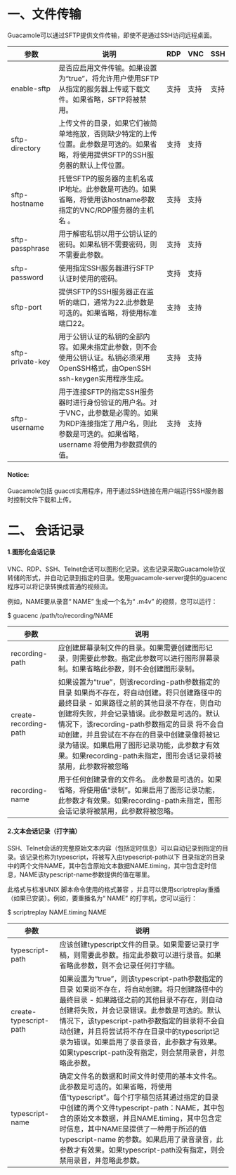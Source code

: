 # 一、文件传输

Guacamole可以通过SFTP提供文件传输，即使不是通过SSH访问远程桌面。

| 参数 | 说明 | RDP | VNC | SSH |
| -------- | -------- | -------- | -------- | -------- |
| enable-sftp | 是否应启用文件传输。如果设置为“true”，将允许用户使用SFTP从指定的服务器上传或下载文件。如果省略，SFTP将被禁用。 | 支持 | 支持 | 支持 |
| sftp-directory | 上传文件的目录，如果它们被简单地拖放，否则缺少特定的上传位置。此参数是可选的。如果省略，将使用提供SFTP的SSH服务器的默认上传位置。 | 支持 | 支持 |  |
| sftp-hostname | 托管SFTP的服务器的主机名或IP地址。此参数是可选的。如果省略，将使用该hostname参数指定的VNC/RDP服务器的主机名 。 | 支持 | 支持 |  |
| sftp-passphrase | 用于解密私钥以用于公钥认证的密码。如果私钥不需要密码，则不需要此参数。 | 支持 | 支持 |  |
| sftp-password | 使用指定SSH服务器进行SFTP认证时使用的密码。 | 支持 | 支持 |  |
| sftp-port | 提供SFTP的SSH服务器正在监听的端口，通常为22.此参数是可选的。如果省略，将使用标准端口22。 | 支持 | 支持 |  |
| sftp-private-key | 用于公钥认证的私钥的全部内容。如果未指定此参数，则不会使用公钥认证。私钥必须采用OpenSSH格式，由OpenSSH ssh-keygen实用程序生成。 | 支持 | 支持 |  |
| sftp-username | 用于连接SFTP的指定SSH服务器时进行身份验证的用户名。对于VNC，此参数是必需的。如果为RDP连接指定了用户名，则此参数是可选的。如果省略，username 将使用为参数提供的值。 | 支持 | 支持 |  |

#### Notice:

Guacamole包括 guacctl实用程序，用于通过SSH连接在用户端运行SSH服务器时控制文件下载和上传。

# 二、 会话记录

#### 1.图形化会话记录

VNC、RDP、SSH、Telnet会话可以图形化记录。这些记录采取Guacamole协议转储的形式，并自动记录到指定的目录。使用guacamole-server提供的guacenc程序可以将记录转换成普通的视频流。

例如，NAME要从录音“ NAME” 生成一个名为“ .m4v” 的视频，您可以运行：

 

$ guacenc /path/to/recording/NAME

| 参数 | 说明 |
| -------- | -------- |
| recording-path | 应创建屏幕录制文件的目录。如果需要创建图形记录，则需要此参数。指定此参数可以进行图形屏幕录制。如果省略此参数，则不会创建图形录制。 |
| create-recording-path | 如果设置为“true”，则该recording-path参数指定的目录 如果尚不存在，将自动创建。将只创建路径中的最终目录 - 如果路径之前的其他目录不存在，则自动创建将失败，并会记录错误。此参数是可选的。默认情况下，该recording-path参数指定的目录 将不会自动创建，并且尝试在不存在的目录中创建录像将被记录为错误。如果启用了图形记录功能，此参数才有效果。如果recording-path未指定，图形会话记录将被禁用，此参数将被忽略 |
| recording-name | 用于任何创建录音的文件名。 此参数是可选的。如果省略，将使用值“录制”。如果启用了图形记录功能，此参数才有效果。如果recording-path未指定，图形会话记录将被禁用，此参数将被忽略。 |


#### 2.文本会话记录（打字搞）

SSH、Telnet会话的完整原始文本内容（包括定时信息）可以自动记录到指定的目录。该记录也称为typescript，将被写入由typescript-path以下 目录指定的目录中的两个文件NAME，其中包含原始文本数据NAME.timing，其中包含定时信息，NAME该typescript-name参数提供的值在哪里。

此格式与标准UNIX 脚本命令使用的格式兼容 ，并且可以使用scriptreplay重播 （如果已安装）。例如，要重播名为“ NAME” 的打字机，您可以运行：

$ scriptreplay NAME.timing NAME

| 参数 | 说明 |
| -------- | -------- |
| typescript-path | 应该创建typescript文件的目录。如果需要记录打字稿，则需要此参数。指定此参数可以进行录音。如果省略此参数，则不会记录任何打字稿。 |
| create-typescript-path | 如果设置为“true”，则该typescript-path参数指定的目录 如果尚不存在，将自动创建。将只创建路径中的最终目录 - 如果路径之前的其他目录不存在，则自动创建将失败，并会记录错误。此参数是可选的。默认情况下，该typescript-path参数指定的目录将不会自动创建，并且将尝试将不存在目录中的typescript记录为错误。如果启用了录音录音，此参数才有效果。如果typescript-path没有指定，则会禁用录音，并忽略此参数。 |
| typescript-name | 确定文件名的数据和时间文件时使用的基本文件名。此参数是可选的。如果省略，将使用值“typescript”。每个打字稿包括其通过指定的目录中创建的两个文件typescript-path：NAME，其中包含的原始文本数据，并且NAME.timing，其中包含定时信息，其中NAME是提供了一种用于所述的值typescript-name 的参数。如果启用了录音录音，此参数才有效果。如果typescript-path没有指定，则会禁用录音，并忽略此参数。 |

